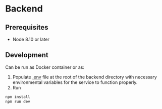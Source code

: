 # Backend

## Prerequisites
- Node 8.10 or later

## Development
Can be run as Docker container or as:
1. Populate [.env](./backend/.env) file at the root of the backend directory with necessary environmental variables for the service to function properly. 
2. Run 
```bash
npm install
npm run dev
``` 